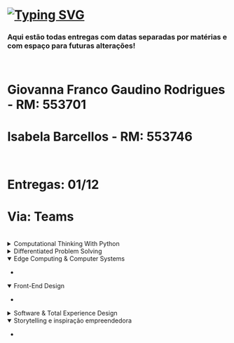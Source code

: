 ## 

# [![Typing SVG](https://readme-typing-svg.herokuapp.com?font=Fira+Code&pause=1000&color=F7862E&width=435&lines=Global+%2BSolution%2B)](https://git.io/typing-svg)

### Aqui estão todas entregas com datas separadas por matérias e com espaço para futuras alterações!
<br> 
<h1> Giovanna Franco Gaudino Rodrigues - RM: 553701 </h1>
<h1> Isabela Barcellos - RM: 553746 </h1>
<br>
<h1> Entregas: 01/12 </h1>
<h1> Via: Teams </h1>
 <br>

<details>
<summary> Computational Thinking With Python </summary>

  

</details>

<details>
<summary> Differentiated Problem Solving </summary>

  

</details>


<details open>
<summary> Edge Computing & Computer Systems </summary>
    <ul>
    <li>  </li>
  </ul>
</details>


<details open>
<summary> Front-End Design </summary>
  <ul>
    <li>   </li>
  </ul>
</details>


<details>
<summary> Software & Total Experience Design </summary>


  
</details>

<details open>
<summary> Storytelling e inspiração empreendedora  </summary>
  <ul>
    <li>    </li>
